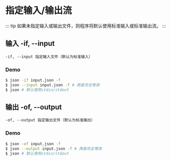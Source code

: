 # 指定输入/输出流

::: tip
如果未指定输入或输出文件，则程序将默认使用标准输入或标准输出流。
:::
## 输入 -if, --input
```
-if, --input 指定输入文件（默认为标准输入）
```
### Demo
```bash
$ json -if input.json -f
$ json --input input.json -f # 两者完全等效
$ json # 默认使用stdin/stdout
```

## 输出 -of, --output
```
-of, --output 指定输出文件（默认为标准输出）
```

### Demo
```bash
$ json -of input.json -f
$ json --output input.json -f # 两者完全等效
$ json # 默认使用stdin/stdout
```
